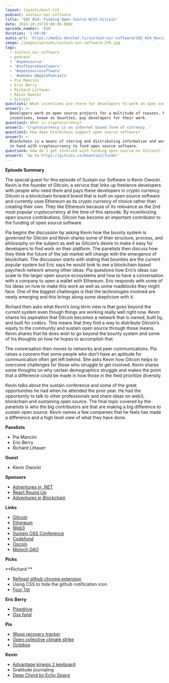 ```yaml
---
layout: layouts/post.njk
podcast: sustain-our-software
title: 'SOS 014: Funding Open Source With Gitcoin'
date: 2019-10-15T10:00:00.000Z
episode_number: '014'
duration: '1:04:46'
audio_url: 'https://media.devchat.tv/sustain-our-software/SOS_014_Kevin_Owocki.mp3'
image: /images/uploads/sustain-our-software-270.jpg
tags:
  - sustain_our_software
  - podcast
  - '#opensource'
  - '#softwaredevelopers'
  - '#opensourcesoftware'
  - '#webdev @ApplePodcasts'
  - Pia Mancini
  - Eric Berry
  - Richard Littauer
  - Kevin Owocki
  - Gitcoin
question1: What incentives are there for developers to work on open source?
answer1: >-
  Developers work on open source projects for a multitude of reasons. Monetary
  incentives, known as bounties, pay developers for their work.
question2: What is cryptocurrency?
answer2: 'Cryptocurrency is an internet based form of currency. '
question3: How does blockchain support open source software?
answer3: >-
  Blockchain is a means of storing and distributing information and works hand
  in hand with cryptocurrency to fund open source software.
question4: How do I get involved with funding open source on Gitcoin?
answer4: 'Go to https://gitcoin.co/bounties/funder'
---
```

**Episode Summary**

The special guest for this episode of Sustain our Software is Kevin Owocki. Kevin is the founder of Gitcoin, a service that links up freelance developers with people who need them and pays these developers in crypto currency. Gitcoin is a blockchain forward brand that is built on open source software and currently uses Ethereum as its crypto currency of choice rather than creating their own. They like Ethereum because of its relevance as the 2nd most popular cryptocurrency at the time of this episode. By incentivizing open source contributions, Gitcoin has become an important contributor to the funding of open source software. 

Pia begins the discussion by asking Kevin how the bounty system is governed for Gitcoin and Kevin shares some of their structure, process, and philosophy on the subject as well as Gitcoin’s desire to make it easy for developers to find work on their platform. The panelists then discuss how they think the future of the job market will change with the emergence of blockchain. The discussion starts with stating that bounties are the current popular system but Eric says he would look to see a blockchain based paycheck network among other ideas. Pia questions how Eric’s ideas can scale to the larger open source ecosystems and how to have a conversation with a company to open a wallet with Ethereum. Eric responds with some of his ideas on how to make this work as well as some roadblocks they might face. One of the biggest challenges is that the technologies involved are newly emerging and this brings along some skepticism with it. 

Richard then asks what Kevin’s long term view is that goes beyond the current system even though things are working really well right now. Kevin shares his aspiration that Gitcoin becomes a network that is owned, built by, and built for coders. This means that they find a way to distribute Gitcoin’s equity to the community and sustain open source through those means. Kevin shares that he does wish to go beyond the bounty system and some of his thoughts on how he hopes to accomplish that.  

The conversation then moves to networks and peer communications. Pia raises a concern that some people who don’t have an aptitude for communication often get left behind. She asks Kevin how Gitcoin helps to overcome challenges for those who struggle to get involved. Kevin shares some thoughts on why certain demographics struggle and makes the point that a difference could be made in how those in the field prioritize diversity.

Kevin talks about the sustain conference and some of the great opportunities he had when he attended the prior year. He had the opportunity to talk to other professionals and share ideas on web3, blockchain and sustaining open source. The final topic covered by the panelists is who the big contributors are that are making a big difference to sustain open source. Kevin names a few companies that he feels has made a difference and a high level view of what they have done.

**Panelists**



*   Pia Mancini
*   Eric Berry
*   Richard Littauer

**Guest**



*   Kevin Owocki	

**Sponsors**



*   [Adventures in .NET](https://devchat.tv/adventures-in-dotnet/)
*   [React Round Up](https://devchat.tv/react-round-up/)
*   [Adventures in Blockchain](https://devchat.tv/adventures-in-blockchain/)

**Links**



*   [Gitcoin](https://gitcoin.co/)
*   [Ethereum](https://www.ethereum.org/)
*   [Web3](https://web3js.readthedocs.io/en/v1.2.1/)
*   [Sustain OSS Conference](https://sustainoss.org/)
*   [Codefund](https://codefund.io/)
*   [Oscoin](http://oscoin.io)
*   [Moloch DAO](https://molochdao.com/)

**Picks**

**Richard **



*   [Refined github chrome extension](https://github.com/sindresorhus/refined-github)
*   Using CSS to hide the github notification icon
*   [Four Tet](https://en.wikipedia.org/wiki/Four_Tet)

**Eric Berry**



*   [Pipedrive](https://www.pipedrive.com/)
*   [Oss fund](http://oss.fund)

**Pia**



*   [Woop recovery tracker](https://www.whoop.com/)
*   [Open collective climate strike](https://globalclimatestrike.net/)
*   [Octobox](https://octobox.io/)

**Kevin**



*   [Advantage kinesis 2 keyboard](https://kinesis-ergo.com/shop/advantage2/)
*   Gratitude journaling
*   [Deep Chord by Echo Space](https://echospacedetroit.bandcamp.com/)
